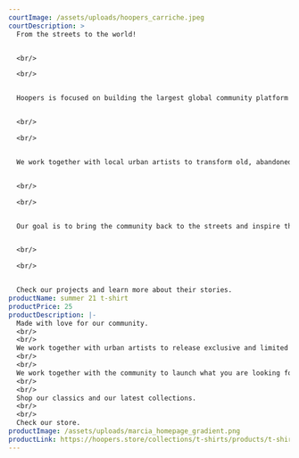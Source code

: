 ```yaml
---
courtImage: /assets/uploads/hoopers_carriche.jpeg
courtDescription: >
  From the streets to the world! 


  <br/>

  <br/>


  Hoopers is focused on building the largest global community platform around the game of basketball. 


  <br/>

  <br/>


  We work together with local urban artists to transform old, abandoned and damaged courts into new and iconic spots in cities.


  <br/>

  <br/>


  Our goal is to bring the community back to the streets and inspire the next generation of talents to fall in love with our game.


  <br/>

  <br/>


  Check our projects and learn more about their stories.
productName: summer 21 t-shirt
productPrice: 25
productDescription: |-
  Made with love for our community.
  <br/>
  <br/>
  We work together with urban artists to release exclusive and limited editions.
  <br/>
  <br/>
  We work together with the community to launch what you are looking for.
  <br/>
  <br/>
  Shop our classics and our latest collections.
  <br/>
  <br/>
  Check our store.
productImage: /assets/uploads/marcia_homepage_gradient.png
productLink: https://hoopers.store/collections/t-shirts/products/t-shirt-hoopers-summer
---
```

